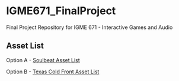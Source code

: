 # IGME671_FinalProject

Final Project Repository for IGME 671 - Interactive Games and Audio

## Asset List

Option A - [Soulbeat Asset 
List](https://docs.google.com/spreadsheets/d/1s3ftbKsOsCPSO6KA8wz6sz3xXkA-1w5dL8f-FDHmRxg/edit?usp=sharing)

Option B - [Texas Cold Front Asset 
List](https://docs.google.com/spreadsheets/d/1HxC3fCtH5MmDhJSmDqWJmUWm-R6BRqZuRASR6vePng0/edit?usp=sharing)
